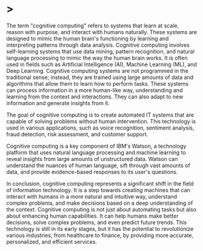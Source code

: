 # &gt;

The term "cognitive computing" refers to systems that learn at scale, reason with purpose, and interact with humans naturally. These systems are designed to mimic the human brain's functioning by learning and interpreting patterns through data analysis. Cognitive computing involves self-learning systems that use data mining, pattern recognition, and natural language processing to mimic the way the human brain works. It is often used in fields such as Artificial Intelligence (AI), Machine Learning (ML), and Deep Learning. Cognitive computing systems are not programmed in the traditional sense; instead, they are trained using large amounts of data and algorithms that allow them to learn how to perform tasks. These systems can process information in a more human-like way, understanding and learning from the context and interactions. They can also adapt to new information and generate insights from it.

The goal of cognitive computing is to create automated IT systems that are capable of solving problems without human intervention. This technology is used in various applications, such as voice recognition, sentiment analysis, fraud detection, risk assessment, and customer support.

Cognitive computing is a key component of IBM's Watson, a technology platform that uses natural language processing and machine learning to reveal insights from large amounts of unstructured data. Watson can understand the nuances of human language, sift through vast amounts of data, and provide evidence-based responses to its user's questions.

In conclusion, cognitive computing represents a significant shift in the field of information technology. It is a step towards creating machines that can interact with humans in a more natural and intuitive way, understand complex problems, and make decisions based on a deep understanding of the context. Cognitive computing is not just about automating tasks but also about enhancing human capabilities. It can help humans make better decisions, solve complex problems, and even predict future trends. This technology is still in its early stages, but it has the potential to revolutionize various industries, from healthcare to finance, by providing more accurate, personalized, and efficient services.